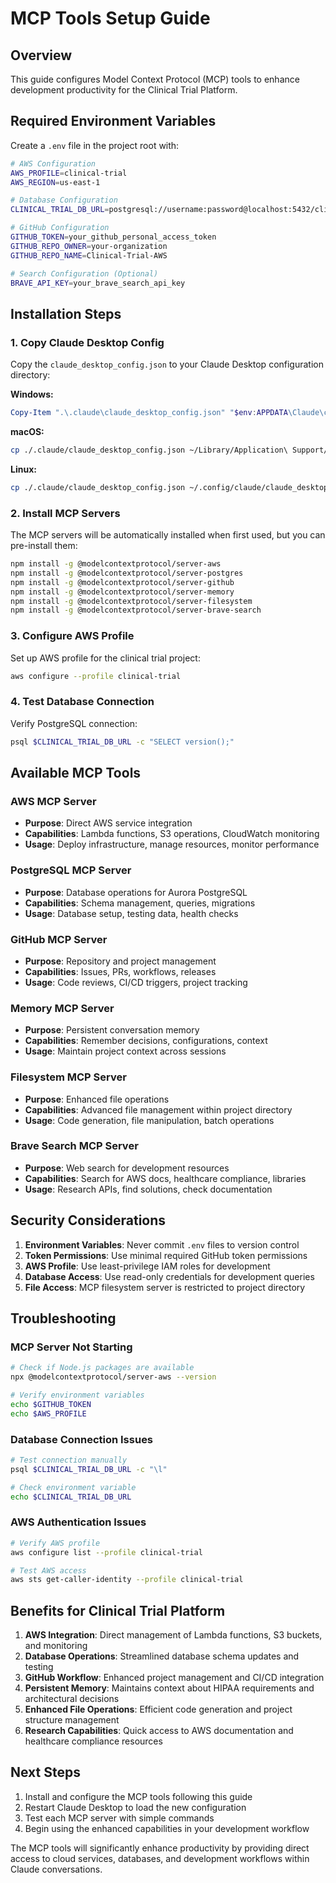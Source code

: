 # MCP Tools Setup Guide

## Overview
This guide configures Model Context Protocol (MCP) tools to enhance development productivity for the Clinical Trial Platform.

## Required Environment Variables

Create a `.env` file in the project root with:

```bash
# AWS Configuration
AWS_PROFILE=clinical-trial
AWS_REGION=us-east-1

# Database Configuration  
CLINICAL_TRIAL_DB_URL=postgresql://username:password@localhost:5432/clinical_trial_db

# GitHub Configuration
GITHUB_TOKEN=your_github_personal_access_token
GITHUB_REPO_OWNER=your-organization
GITHUB_REPO_NAME=Clinical-Trial-AWS

# Search Configuration (Optional)
BRAVE_API_KEY=your_brave_search_api_key
```

## Installation Steps

### 1. Copy Claude Desktop Config
Copy the `claude_desktop_config.json` to your Claude Desktop configuration directory:

**Windows:**
```powershell
Copy-Item ".\.claude\claude_desktop_config.json" "$env:APPDATA\Claude\claude_desktop_config.json"
```

**macOS:**
```bash
cp ./.claude/claude_desktop_config.json ~/Library/Application\ Support/Claude/claude_desktop_config.json
```

**Linux:**
```bash
cp ./.claude/claude_desktop_config.json ~/.config/claude/claude_desktop_config.json
```

### 2. Install MCP Servers
The MCP servers will be automatically installed when first used, but you can pre-install them:

```bash
npm install -g @modelcontextprotocol/server-aws
npm install -g @modelcontextprotocol/server-postgres  
npm install -g @modelcontextprotocol/server-github
npm install -g @modelcontextprotocol/server-memory
npm install -g @modelcontextprotocol/server-filesystem
npm install -g @modelcontextprotocol/server-brave-search
```

### 3. Configure AWS Profile
Set up AWS profile for the clinical trial project:

```bash
aws configure --profile clinical-trial
```

### 4. Test Database Connection
Verify PostgreSQL connection:

```bash
psql $CLINICAL_TRIAL_DB_URL -c "SELECT version();"
```

## Available MCP Tools

### AWS MCP Server
- **Purpose**: Direct AWS service integration
- **Capabilities**: Lambda functions, S3 operations, CloudWatch monitoring
- **Usage**: Deploy infrastructure, manage resources, monitor performance

### PostgreSQL MCP Server  
- **Purpose**: Database operations for Aurora PostgreSQL
- **Capabilities**: Schema management, queries, migrations
- **Usage**: Database setup, testing data, health checks

### GitHub MCP Server
- **Purpose**: Repository and project management
- **Capabilities**: Issues, PRs, workflows, releases
- **Usage**: Code reviews, CI/CD triggers, project tracking

### Memory MCP Server
- **Purpose**: Persistent conversation memory
- **Capabilities**: Remember decisions, configurations, context
- **Usage**: Maintain project context across sessions

### Filesystem MCP Server
- **Purpose**: Enhanced file operations
- **Capabilities**: Advanced file management within project directory
- **Usage**: Code generation, file manipulation, batch operations

### Brave Search MCP Server
- **Purpose**: Web search for development resources
- **Capabilities**: Search for AWS docs, healthcare compliance, libraries
- **Usage**: Research APIs, find solutions, check documentation

## Security Considerations

1. **Environment Variables**: Never commit `.env` files to version control
2. **Token Permissions**: Use minimal required GitHub token permissions
3. **AWS Profile**: Use least-privilege IAM roles for development
4. **Database Access**: Use read-only credentials for development queries
5. **File Access**: MCP filesystem server is restricted to project directory

## Troubleshooting

### MCP Server Not Starting
```bash
# Check if Node.js packages are available
npx @modelcontextprotocol/server-aws --version

# Verify environment variables
echo $GITHUB_TOKEN
echo $AWS_PROFILE
```

### Database Connection Issues
```bash
# Test connection manually
psql $CLINICAL_TRIAL_DB_URL -c "\l"

# Check environment variable
echo $CLINICAL_TRIAL_DB_URL
```

### AWS Authentication Issues
```bash
# Verify AWS profile
aws configure list --profile clinical-trial

# Test AWS access
aws sts get-caller-identity --profile clinical-trial
```

## Benefits for Clinical Trial Platform

1. **AWS Integration**: Direct management of Lambda functions, S3 buckets, and monitoring
2. **Database Operations**: Streamlined database schema updates and testing
3. **GitHub Workflow**: Enhanced project management and CI/CD integration  
4. **Persistent Memory**: Maintains context about HIPAA requirements and architectural decisions
5. **Enhanced File Operations**: Efficient code generation and project structure management
6. **Research Capabilities**: Quick access to AWS documentation and healthcare compliance resources

## Next Steps

1. Install and configure the MCP tools following this guide
2. Restart Claude Desktop to load the new configuration
3. Test each MCP server with simple commands
4. Begin using the enhanced capabilities in your development workflow

The MCP tools will significantly enhance productivity by providing direct access to cloud services, databases, and development workflows within Claude conversations.